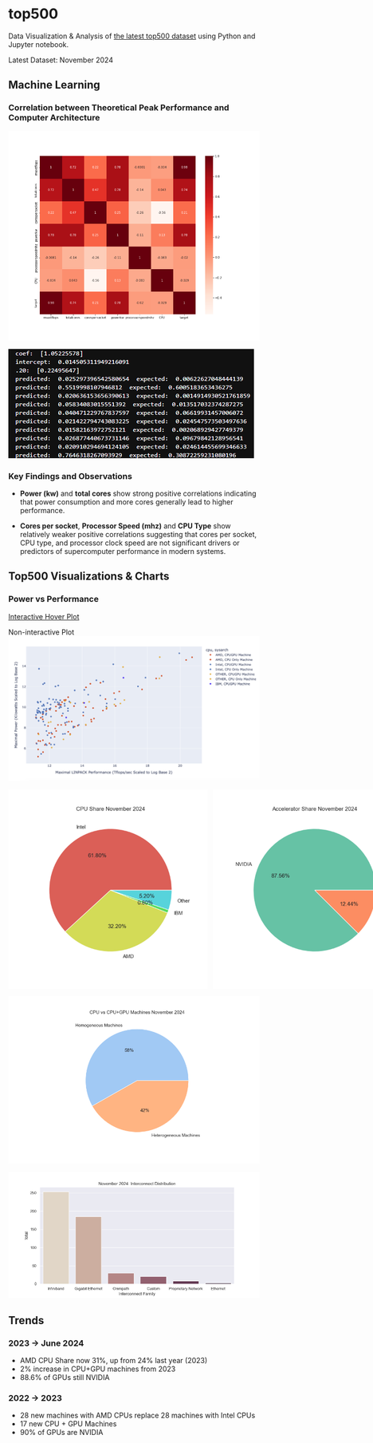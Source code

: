# top500 
Data Visualization & Analysis of [the latest top500 dataset](https://www.top500.org/lists/top500/) using Python and Jupyter notebook. 

Latest Dataset: November 2024

## Machine Learning  
### Correlation between Theoretical Peak Performance and Computer Architecture 
![Theoretical_Peak+Performance_Heatmap_of_Corr_Spring22](Visualizations/2022/Theoretical_Peak+Performance_Heatmap_of_Corr_Spring22.png)

![ML Predictions](Visualizations/2022/ML_Model_Predictions_Spring2022.png)

### Key Findings and Observations

* **Power (kw)** and **total cores** show strong positive correlations indicating that power consumption and more cores generally lead 
to higher performance.

* **Cores per socket**, **Processor Speed (mhz)**  and **CPU Type** show relatively weaker positive correlations suggesting that cores 
per socket, CPU type, and processor clock speed are not significant drivers or predictors of supercomputer performance in modern systems.

## Top500 Visualizations & Charts 

### Power vs Performance 
[Interactive Hover
Plot](http://htmlpreview.github.io/?https://github.com/tommygorham/top500/blob/main/InteractiveMachineInfoNovember2024.html)

Non-interactive Plot  
<img src="https://github.com/tommygorham/top500/blob/main/Visualizations/2024/November2024powervsperformance.png" 
     alt="Power Vs Performance" width="765" />

<div style="display: flex; gap: 10px;">
  <img 
       src="https://github.com/tommygorham/top500/blob/main/Visualizations/2024/November2024CPUShare.png" 
       alt="CPU Share" width="400" />
  <img 
       src="https://github.com/tommygorham/top500/blob/main/Visualizations/2024/November2024GPUShare.png" 
       alt="GPU Share" width="400" />
</div>

<img src="https://github.com/tommygorham/top500/blob/main/Visualizations/2024/November2024heterogeneity.png" 
     alt="Heterogeneity" width="750" />

<img src="https://github.com/tommygorham/top500/blob/main/Visualizations/2024/November2024interconnects.png" 
     alt="Interconnects" width="750" />

## Trends 
### 2023 -> June 2024 
* AMD CPU Share now 31%, up from 24% last year (2023) 
* 2% increase in CPU+GPU machines from 2023  
* 88.6% of GPUs still NVIDIA 

### 2022 -> 2023 
* 28 new machines with AMD CPUs replace 28 machines with Intel CPUs
* 17 new CPU + GPU Machines
* 90% of GPUs are NVIDIA
